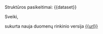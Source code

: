 Struktūros pasikeitimai: {{dataset}}

Sveiki,

sukurta nauja duomenų rinkinio versija [{{url}}]({{url}})
